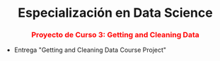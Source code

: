 <style>
  h3 {color:red;}
</style>
# <h1 align="center">Especialización en Data Science</h1>
### <div align="center">Proyecto de Curso 3: Getting and Cleaning Data</div>
- Entrega "Getting and Cleaning Data Course Project"
